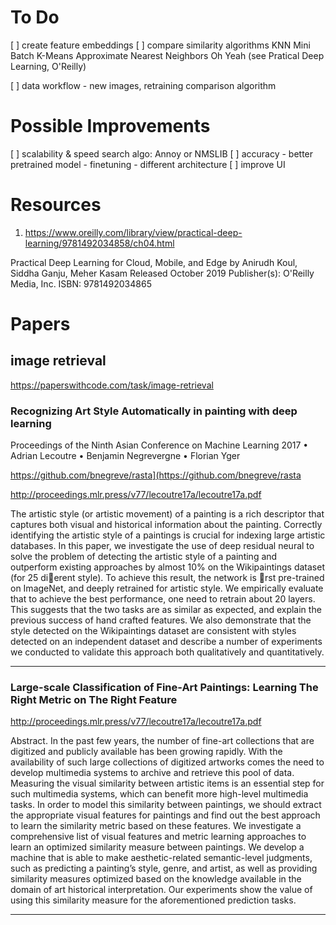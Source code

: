 # To Do

[ ] create feature embeddings
[ ] compare similarity algorithms
        KNN
        Mini Batch K-Means
        Approximate Nearest Neighbors Oh Yeah (see Pratical Deep Learning, O'Reilly)

[ ] data workflow - new images, retraining comparison algorithm
    

# Possible Improvements

[ ] scalability & speed
    search algo: Annoy or NMSLIB
[ ] accuracy
    - better pretrained model
    - finetuning
    - different architecture
[ ] improve UI


# Resources


1. https://www.oreilly.com/library/view/practical-deep-learning/9781492034858/ch04.html

Practical Deep Learning for Cloud, Mobile, and Edge
by Anirudh Koul, Siddha Ganju, Meher Kasam
Released October 2019
Publisher(s): O'Reilly Media, Inc.
ISBN: 9781492034865



# Papers

## image retrieval

https://paperswithcode.com/task/image-retrieval



### Recognizing Art Style Automatically in painting with deep learning
Proceedings of the Ninth Asian Conference on Machine Learning 2017 • Adrian Lecoutre • Benjamin Negrevergne • Florian Yger

https://github.com/bnegreve/rasta](https://github.com/bnegreve/rasta

http://proceedings.mlr.press/v77/lecoutre17a/lecoutre17a.pdf


The artistic style (or artistic movement) of a painting is a rich descriptor that captures both visual and historical information about the painting. Correctly identifying the artistic style of a paintings is crucial for indexing large artistic databases. In this paper, we investigate the use of deep residual neural to solve the problem of detecting the artistic style of a painting and outperform existing approaches by almost 10% on the Wikipaintings dataset (for 25 dierent style). To achieve this result, the network is rst pre-trained on ImageNet, and deeply retrained for artistic style. We empirically evaluate that to achieve the best performance, one need to retrain about 20 layers. This suggests that the two tasks are as similar as expected, and explain the previous success of hand crafted features. We also demonstrate that the style detected on the Wikipaintings dataset are consistent with styles detected on an independent dataset and describe a number of experiments we conducted to validate this approach both qualitatively and quantitatively.
<hr>

### Large-scale Classification of Fine-Art Paintings: Learning The Right Metric on The Right Feature

http://proceedings.mlr.press/v77/lecoutre17a/lecoutre17a.pdf

Abstract. In the past few years, the number of fine-art collections that are digitized and publicly available has been growing rapidly. With the availability of
such large collections of digitized artworks comes the need to develop multimedia systems to archive and retrieve this pool of data. Measuring the visual similarity between artistic items is an essential step for such multimedia systems, which
can benefit more high-level multimedia tasks. In order to model this similarity
between paintings, we should extract the appropriate visual features for paintings
and find out the best approach to learn the similarity metric based on these features. We investigate a comprehensive list of visual features and metric learning
approaches to learn an optimized similarity measure between paintings. We develop a machine that is able to make aesthetic-related semantic-level judgments,
such as predicting a painting’s style, genre, and artist, as well as providing similarity measures optimized based on the knowledge available in the domain of art
historical interpretation. Our experiments show the value of using this similarity
measure for the aforementioned prediction tasks.

<hr>